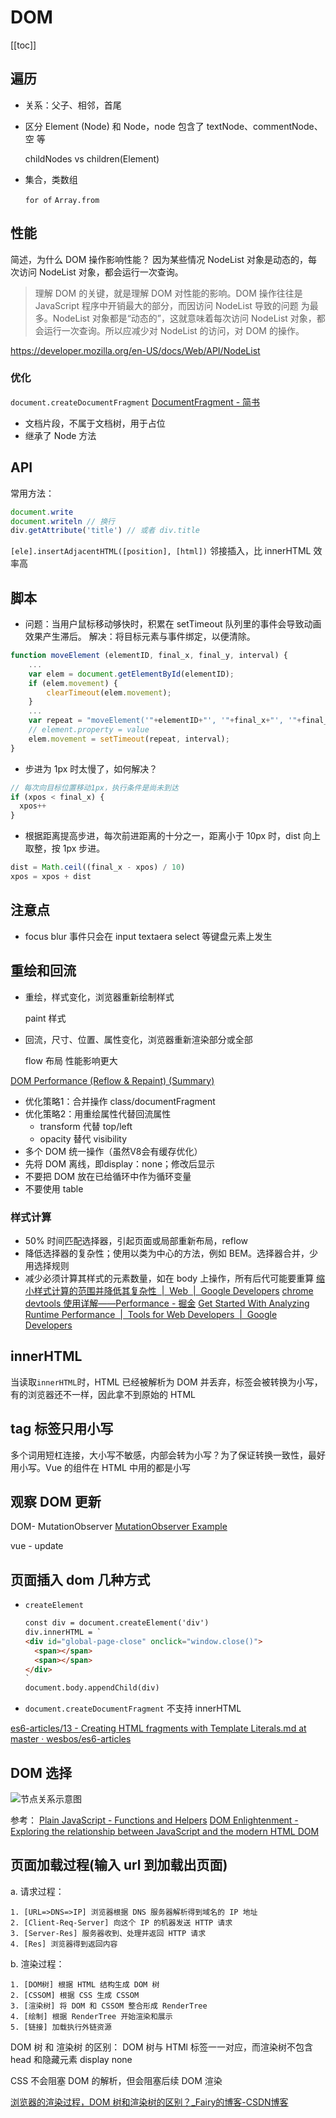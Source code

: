# DOM
[[toc]]

## 遍历
- 关系：父子、相邻，首尾
- 区分 Element (Node) 和 Node，node 包含了 textNode、commentNode、空 等

    childNodes vs children(Element)

- 集合，类数组

  `for of` `Array.from`

## 性能

简述，为什么 DOM 操作影响性能？
因为某些情况 NodeList 对象是动态的，每次访问 NodeList 对象，都会运行一次查询。

> 理解 DOM 的关键，就是理解 DOM 对性能的影响。DOM 操作往往是 JavaScript 程序中开销最大的部分，而因访问 NodeList 导致的问题
> 为最多。NodeList 对象都是“动态的”，这就意味着每次访问 NodeList 对象，都会运行一次查询。所以应减少对 NodeList 的访问，对 DOM 的操作。

https://developer.mozilla.org/en-US/docs/Web/API/NodeList

### 优化

`document.createDocumentFragment` [DocumentFragment - 简书](https://www.jianshu.com/p/7628670a94e6)

- 文档片段，不属于文档树，用于占位
- 继承了 Node 方法

## API

常用方法：

```js
document.write
document.writeln // 换行
div.getAttribute('title') // 或者 div.title
```

`[ele].insertAdjacentHTML([position], [html])` 邻接插入，比 innerHTML 效率高

## 脚本

- 问题：当用户鼠标移动够快时，积累在 setTimeout 队列里的事件会导致动画效果产生滞后。
  解决：将目标元素与事件绑定，以便清除。

```js
function moveElement (elementID, final_x, final_y, interval) {
    ...
    var elem = document.getElementById(elementID);
    if (elem.movement) {
        clearTimeout(elem.movement);
    }
    ...
    var repeat = "moveElement('"+elementID+"', '"+final_x+"', '"+final_y+"', '"+interval+"')";
    // element.property = value
    elem.movement = setTimeout(repeat, interval);
}
```

- 步进为 1px 时太慢了，如何解决？

```js
// 每次向目标位置移动1px，执行条件是尚未到达
if (xpos < final_x) {
  xpos++
}
```

- 根据距离提高步进，每次前进距离的十分之一，距离小于 10px 时，dist 向上取整，按 1px 步进。

```js
dist = Math.ceil((final_x - xpos) / 10)
xpos = xpos + dist
```

## 注意点

- focus blur 事件只会在 input textaera select 等键盘元素上发生

## 重绘和回流

- 重绘，样式变化，浏览器重新绘制样式

  paint 样式

- 回流，尺寸、位置、属性变化，浏览器重新渲染部分或全部

  flow 布局 性能影响更大

[DOM Performance (Reflow & Repaint) (Summary)](https://gist.github.com/faressoft/36cdd64faae21ed22948b458e6bf04d5)

- 优化策略1：合并操作 class/documentFragment
- 优化策略2：用重绘属性代替回流属性
  - transform 代替 top/left
  - opacity 替代 visibility
- 多个 DOM 统一操作（虽然V8会有缓存优化）
- 先将 DOM 离线，即display：none；修改后显示
- 不要把 DOM 放在已给循环中作为循环变量
- 不要使用 table

### 样式计算

- 50% 时间匹配选择器，引起页面或局部重新布局，reflow
- 降低选择器的复杂性；使用以类为中心的方法，例如 BEM。选择器合并，少用选择规则
- 减少必须计算其样式的元素数量，如在 body 上操作，所有后代可能要重算
  [缩小样式计算的范围并降低其复杂性  |  Web  |  Google Developers](https://developers.google.com/web/fundamentals/performance/rendering/reduce-the-scope-and-complexity-of-style-calculations)
  [chrome devtools 使用详解——Performance - 掘金](https://juejin.im/post/5c009115f265da612859d8e2)
  [Get Started With Analyzing Runtime Performance  |  Tools for Web Developers  |  Google Developers](https://developers.google.com/web/tools/chrome-devtools/evaluate-performance/)

## innerHTML

当读取`innerHTML`时，HTML 已经被解析为 DOM 并丢弃，标签会被转换为小写，有的浏览器还不一样，因此拿不到原始的 HTML

## tag 标签只用小写

多个词用短杠连接，大小写不敏感，内部会转为小写？为了保证转换一致性，最好用小写。Vue 的组件在 HTML 中用的都是小写

## 观察 DOM 更新

DOM- MutationObserver
[MutationObserver Example](https://codepen.io/dayvidwhy/pen/egdZyY?editors=1011)

vue - update

## 页面插入 dom 几种方式

- `createElement`
  ```html
  const div = document.createElement('div') 
  div.innerHTML = `
  <div id="global-page-close" onclick="window.close()">
    <span></span>
    <span></span>
  </div>
  ` 
  document.body.appendChild(div)
  ```
- `document.createDocumentFragment` 不支持 innerHTML

[es6-articles/13 - Creating HTML fragments with Template Literals.md at master · wesbos/es6-articles](https://github.com/wesbos/es6-articles/blob/master/13%2520-%2520Creating%2520HTML%2520fragments%2520with%2520Template%2520Literals.md)

## DOM 选择

![节点关系示意图](http://eloquentjavascript.net/img/html-links.svg)

参考：
[Plain JavaScript - Functions and Helpers](https://plainjs.com/javascript/)
[DOM Enlightenment - Exploring the relationship between JavaScript and the modern HTML DOM](http://domenlightenment.com/)

## 页面加载过程(输入 url 到加载出页面)

a. 请求过程：

    1. [URL=>DNS=>IP] 浏览器根据 DNS 服务器解析得到域名的 IP 地址
    2. [Client-Req-Server] 向这个 IP 的机器发送 HTTP 请求
    3. [Server-Res] 服务器收到、处理并返回 HTTP 请求
    4. [Res] 浏览器得到返回内容

b. 渲染过程：

    1. [DOM树] 根据 HTML 结构生成 DOM 树
    2. [CSSOM] 根据 CSS 生成 CSSOM
    3. [渲染树] 将 DOM 和 CSSOM 整合形成 RenderTree
    4. [绘制] 根据 RenderTree 开始渲染和展示
    5. [链接] 加载执行外链资源

DOM 树 和 渲染树 的区别：
    DOM 树与 HTMl 标签一一对应，而渲染树不包含 head 和隐藏元素 display none

CSS 不会阻塞 DOM 的解析，但会阻塞后续 DOM 渲染

[浏览器的渲染过程，DOM 树和渲染树的区别？_Fairy的博客-CSDN博客](https://blog.csdn.net/Gbing1228/article/details/103575756)

